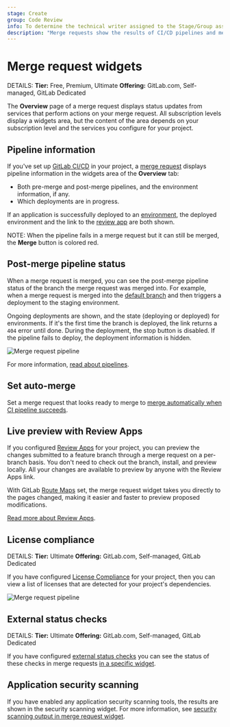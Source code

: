 ```yaml
---
stage: Create
group: Code Review
info: To determine the technical writer assigned to the Stage/Group associated with this page, see https://handbook.gitlab.com/handbook/product/ux/technical-writing/#assignments
description: "Merge requests show the results of CI/CD pipelines and mergeability tests in a reports area."
---
```


# Merge request widgets

DETAILS:
**Tier:** Free, Premium, Ultimate
**Offering:** GitLab.com, Self-managed, GitLab Dedicated

The **Overview** page of a merge request displays status updates from services
that perform actions on your merge request. All subscription levels display a
widgets area, but the content of the area depends on your subscription level
and the services you configure for your project.

## Pipeline information

If you've set up [GitLab CI/CD](../../../ci/index.md) in your project,
a [merge request](index.md) displays pipeline information in the widgets area
of the **Overview** tab:

- Both pre-merge and post-merge pipelines, and the environment information, if any.
- Which deployments are in progress.

If an application is successfully deployed to an
[environment](../../../ci/environments/index.md), the deployed environment and the link to the
[review app](../../../ci/review_apps/index.md) are both shown.

NOTE:
When the pipeline fails in a merge request but it can still be merged,
the **Merge** button is colored red.

## Post-merge pipeline status

When a merge request is merged, you can see the post-merge pipeline status of
the branch the merge request was merged into. For example, when a merge request
is merged into the [default branch](../repository/branches/default.md) and then triggers a deployment to the staging
environment.

Ongoing deployments are shown, and the state (deploying or deployed)
for environments. If it's the first time the branch is deployed, the link
returns a `404` error until done. During the deployment, the stop button is
disabled. If the pipeline fails to deploy, the deployment information is hidden.

![Merge request pipeline](img/post_merge_pipeline_v16_0.png)

For more information, [read about pipelines](../../../ci/pipelines/index.md).

## Set auto-merge

Set a merge request that looks ready to merge to
[merge automatically when CI pipeline succeeds](merge_when_pipeline_succeeds.md).

## Live preview with Review Apps

If you configured [Review Apps](../../../ci/review_apps/index.md) for your project,
you can preview the changes submitted to a feature branch through a merge request
on a per-branch basis. You don't need to check out the branch, install, and preview locally.
All your changes are available to preview by anyone with the Review Apps link.

With GitLab [Route Maps](../../../ci/review_apps/index.md#route-maps) set, the
merge request widget takes you directly to the pages changed, making it easier and
faster to preview proposed modifications.

[Read more about Review Apps](../../../ci/review_apps/index.md).

## License compliance

DETAILS:
**Tier:** Ultimate
**Offering:** GitLab.com, Self-managed, GitLab Dedicated

If you have configured [License Compliance](../../compliance/license_scanning_of_cyclonedx_files/index.md) for your project, then you can view a list of licenses that are detected for your project's dependencies.

![Merge request pipeline](img/license_compliance_widget_v15_3.png)

## External status checks

DETAILS:
**Tier:** Ultimate
**Offering:** GitLab.com, Self-managed, GitLab Dedicated

If you have configured [external status checks](status_checks.md) you can
see the status of these checks in merge requests
[in a specific widget](status_checks.md#status-checks-widget).

## Application security scanning

If you have enabled any application security scanning tools, the results are shown in the security
scanning widget. For more information, see
[security scanning output in merge request widget](../../application_security/index.md#merge-request).
